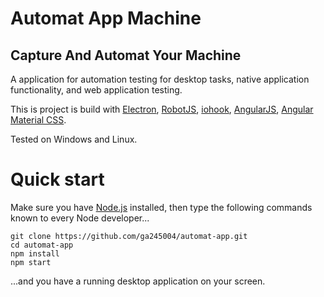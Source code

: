 # Automat App Machine

## Capture And Automat Your Machine

A application for automation testing for desktop tasks, native application functionality, and web application testing.

This is project is build with [Electron](https://electronjs.org), [RobotJS](https://robotjs.io/), [iohook](https://wilix-team.github.io/iohook/), [AngularJS](https://angularjs.org), [Angular Material CSS](https://material.angular.io).

Tested on Windows and Linux.

# Quick start

Make sure you have [Node.js](https://nodejs.org) installed, then type the following commands known to every Node developer...

```
git clone https://github.com/ga245004/automat-app.git
cd automat-app
npm install
npm start
```

...and you have a running desktop application on your screen.
